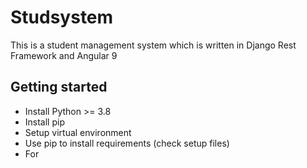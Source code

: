 # Studsystem
This is a student management system which is written in Django Rest Framework and Angular 9
## Getting started
 - Install Python >= 3.8
 - Install pip
 - Setup virtual environment
 - Use pip to install requirements (check setup files)
 - For 
 

